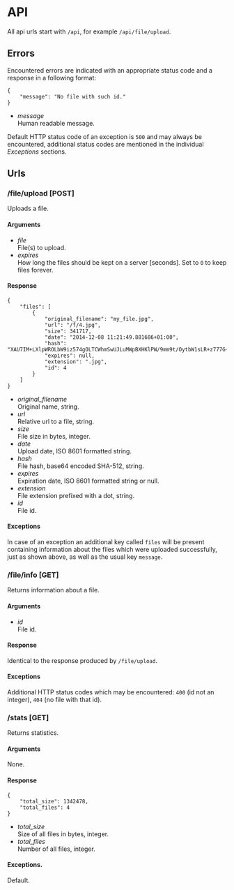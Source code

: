 # API
All api urls start with `/api`, for example `/api/file/upload`.

## Errors
Encountered errors are indicated with an appropriate status code and a response
in a following format:

    {
        "message": "No file with such id."
    }

* *message*  
    Human readable message.

Default HTTP status code of an exception is `500` and may always be encountered,
additional status codes are mentioned in the individual *Exceptions* sections.

## Urls

### /file/upload [POST]
Uploads a file.

#### Arguments
* *file*  
  File(s) to upload.
* *expires*  
  How long the files should be kept on a server [seconds]. Set to `0` to keep
  files forever.

#### Response

    {
        "files": [
            {
                "original_filename": "my_file.jpg",
                "url": "/f/4.jpg",
                "size": 341717,
                "date": "2014-12-08 11:21:49.881686+01:00",
                "hash": "XAU7IM+LXlpWROLbW9iz574gOLTCWhmSwUJLuMWpBXHKlPW/9mm9t/OytbW1sLR+z777G+Ut+D1j4OA4B2eNQw==",
                "expires": null,
                "extension": ".jpg",
                "id": 4
            }
        ]
    }

* *original_filename*  
  Original name, string.
* *url*  
  Relative url to a file, string.
* *size*  
  File size in bytes, integer.
* *date*  
  Upload date, ISO 8601 formatted string.
* *hash*  
  File hash, base64 encoded SHA-512, string.
* *expires*  
  Expiration date, ISO 8601 formatted string or null.
* *extension*  
  File extension prefixed with a dot, string.
* *id*  
  File id.

#### Exceptions
In case of an exception an additional key called `files` will be present
containing information about the files which were uploaded successfully, just as
shown above, as well as the usual key `message`.


### /file/info [GET]
Returns information about a file.

#### Arguments
* *id*  
  File id.

#### Response
Identical to the response produced by `/file/upload`.

#### Exceptions
Additional HTTP status codes which may be encountered: `400` (id not an
integer), `404` (no file with that id).


### /stats [GET]
Returns statistics.

#### Arguments
None.

#### Response

    {
        "total_size": 1342478,
        "total_files": 4
    }

* *total_size*  
  Size of all files in bytes, integer.
* *total_files*  
  Number of all files, integer.

#### Exceptions.
Default.
